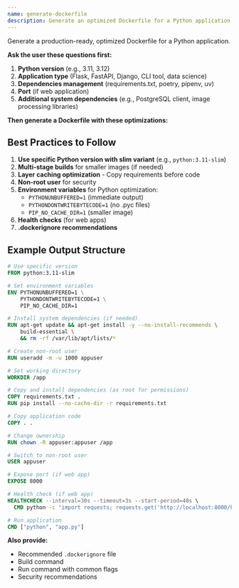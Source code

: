 ```yaml
---
name: generate-dockerfile
description: Generate an optimized Dockerfile for a Python application
---
```


Generate a production-ready, optimized Dockerfile for a Python application.

**Ask the user these questions first:**

1. **Python version** (e.g., 3.11, 3.12)
2. **Application type** (Flask, FastAPI, Django, CLI tool, data science)
3. **Dependencies management** (requirements.txt, poetry, pipenv, uv)
4. **Port** (if web application)
5. **Additional system dependencies** (e.g., PostgreSQL client, image processing libraries)

**Then generate a Dockerfile with these optimizations:**

## Best Practices to Follow

1. **Use specific Python version with slim variant** (e.g., `python:3.11-slim`)
2. **Multi-stage builds** for smaller images (if needed)
3. **Layer caching optimization** - Copy requirements before code
4. **Non-root user** for security
5. **Environment variables** for Python optimization:
   - `PYTHONUNBUFFERED=1` (immediate output)
   - `PYTHONDONTWRITEBYTECODE=1` (no .pyc files)
   - `PIP_NO_CACHE_DIR=1` (smaller image)
6. **Health checks** (for web apps)
7. **.dockerignore recommendations**

## Example Output Structure
```dockerfile
# Use specific version
FROM python:3.11-slim

# Set environment variables
ENV PYTHONUNBUFFERED=1 \
    PYTHONDONTWRITEBYTECODE=1 \
    PIP_NO_CACHE_DIR=1

# Install system dependencies (if needed)
RUN apt-get update && apt-get install -y --no-install-recommends \
    build-essential \
    && rm -rf /var/lib/apt/lists/*

# Create non-root user
RUN useradd -m -u 1000 appuser

# Set working directory
WORKDIR /app

# Copy and install dependencies (as root for permissions)
COPY requirements.txt .
RUN pip install --no-cache-dir -r requirements.txt

# Copy application code
COPY . .

# Change ownership
RUN chown -R appuser:appuser /app

# Switch to non-root user
USER appuser

# Expose port (if web app)
EXPOSE 8000

# Health check (if web app)
HEALTHCHECK --interval=30s --timeout=3s --start-period=40s \
  CMD python -c "import requests; requests.get('http://localhost:8000/health')"

# Run application
CMD ["python", "app.py"]
```

**Also provide:**
- Recommended `.dockerignore` file
- Build command
- Run command with common flags
- Security recommendations
